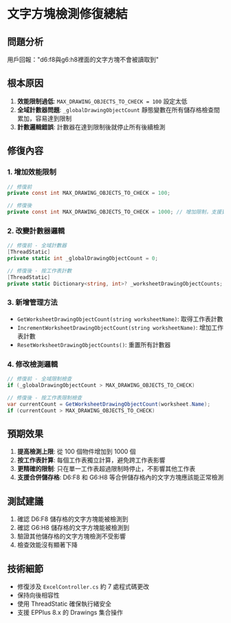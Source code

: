 # 文字方塊檢測修復總結

## 問題分析
用戶回報："d6:f8與g6:h8裡面的文字方塊不會被讀取到"

## 根本原因
1. **效能限制過低**: `MAX_DRAWING_OBJECTS_TO_CHECK = 100` 設定太低
2. **全域計數器問題**: `_globalDrawingObjectCount` 靜態變數在所有儲存格檢查間累加，容易達到限制
3. **計數邏輯錯誤**: 計數器在達到限制後就停止所有後續檢測

## 修復內容

### 1. 增加效能限制
```csharp
// 修復前
private const int MAX_DRAWING_OBJECTS_TO_CHECK = 100;

// 修復後  
private const int MAX_DRAWING_OBJECTS_TO_CHECK = 1000; // 增加限制，支援更多文字方塊
```

### 2. 改變計數器邏輯
```csharp
// 修復前 - 全域計數器
[ThreadStatic]
private static int _globalDrawingObjectCount = 0;

// 修復後 - 按工作表計數
[ThreadStatic]
private static Dictionary<string, int>? _worksheetDrawingObjectCounts;
```

### 3. 新增管理方法
- `GetWorksheetDrawingObjectCount(string worksheetName)`: 取得工作表計數
- `IncrementWorksheetDrawingObjectCount(string worksheetName)`: 增加工作表計數  
- `ResetWorksheetDrawingObjectCounts()`: 重置所有計數器

### 4. 修改檢測邏輯
```csharp
// 修復前 - 全域限制檢查
if (_globalDrawingObjectCount > MAX_DRAWING_OBJECTS_TO_CHECK)

// 修復後 - 按工作表限制檢查  
var currentCount = GetWorksheetDrawingObjectCount(worksheet.Name);
if (currentCount > MAX_DRAWING_OBJECTS_TO_CHECK)
```

## 預期效果
1. **提高檢測上限**: 從 100 個物件增加到 1000 個
2. **按工作表計算**: 每個工作表獨立計算，避免跨工作表影響
3. **更精確的限制**: 只在單一工作表超過限制時停止，不影響其他工作表
4. **支援合併儲存格**: D6:F8 和 G6:H8 等合併儲存格內的文字方塊應該能正常檢測

## 測試建議
1. 確認 D6:F8 儲存格的文字方塊能被檢測到
2. 確認 G6:H8 儲存格的文字方塊能被檢測到  
3. 驗證其他儲存格的文字方塊檢測不受影響
4. 檢查效能沒有顯著下降

## 技術細節
- 修復涉及 `ExcelController.cs` 約 7 處程式碼更改
- 保持向後相容性
- 使用 ThreadStatic 確保執行緒安全
- 支援 EPPlus 8.x 的 Drawings 集合操作